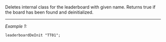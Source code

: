 Deletes internal class for the leaderboard with given name. Returns true if the board has been found and deinitialized.


---
*Example 1:*
```sqf
leaderboardDeInit "TT01";
```
